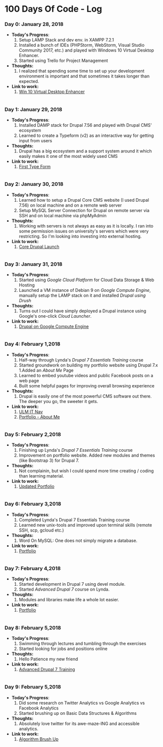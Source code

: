# 100 Days Of Code - Log

### Day 0: January 28, 2018

* **Today's Progress**: 
  1. Setup LAMP Stack and dev env. in XAMPP 7.2.1
  2. Installed a bunch of IDEs (PHPStorm, WebStorm, Visual Studio Community 2017, etc.) and played with Windows 10 Virtual Desktop Enhancer.
  3. Started using Trello for Project Management
* **Thoughts:** 
  1. I realized that spending some time to set up your development environment is important and that sometimes it takes longer than expected.
* **Link to work:** 
  1. [Win 10 Virtual Desktop Enhancer](https://github.com/sdias/win-10-virtual-desktop-enhancer)

#

### Day 1: January 29, 2018

* **Today's Progress**: 
  1. Installed DAMP stack for Drupal 7.56 and played with Drupal CMS' ecosystem
  2. Learned to create a Typeform (v2) as an interactive way for getting input from users
* **Thoughts:**
  1. Drupal has a big ecosystem and a support system around it which easily makes it one of the most widely used CMS
* **Link to work:** 
  1. [First Type Form](https://kirandangol.typeform.com/to/MeGjD7)

#

### Day 2: January 30, 2018

* **Today's Progress**: 
  1. Learned how to setup a Drupal Core CMS website (I used Drupal 7.56) on local machine and on a remote web server
  2. Setup MySQL Server Connection for Drupal on remote server via SSH and on local machine via phpMyAdmin
* **Thoughts:**
  1. Working with servers is not always as easy as it is locally. I ran into some permission issues on university's servers which were very restricting. So I'm looking into investing into external hosting.
* **Link to work:** 
  1. [Core Drupal Launch](http://cs.ulm.edu/~dangolk/drupal-core)

#

### Day 3: January 31, 2018

* **Today's Progress**: 
  1. Started using *Google Cloud Platform* for Cloud Data Storage & Web Hosting
  2. Launched a VM instance of Debian 9 on *Google Compute Engine*, manually setup the LAMP stack on it and installed *Drupal using Drush*
* **Thoughts:**
  1. Turns out I could have simply deployed a Drupal instance using Google's one-click *Cloud Launcher*.
* **Link to work:** 
  1. [Drupal on Google Compute Engine](http://35.196.8.78/drupal-core/)

#

### Day 4: February 1,2018

* **Today's Progress**: 
  1. Half-way through Lynda's *Drupal 7 Essentials Training* course
  2. Started groundwork on building my portfolio website using Drupal 7.x
    1.Added an *About Me* Page
    2. Learned to embed youtube videos and public Facebook posts on a web page
  3. Built some helpful pages for improving overall browsing experience
* **Thoughts:**
  1. Drupal is easily one of the most powerful CMS software out there. The deeper you go, the sweeter it gets.
* **Link to work:** 
  1. [ULM IT Nav](http://35.196.8.78/drupal-core/?q=ulm-it-nav)
  2. [Portfolio - About Me](http://35.196.8.78/drupal-core/?q=about-me)

#

### Day 5: February 2,2018

* **Today's Progress**: 
  1. Finishing up Lynda's *Drupal 7 Essentials Training* course
  2. Improvement on portfolio website. Added new modules and themes (like Bootstrap 3) for Drupal 7.
* **Thoughts:**
  1. Not complainin, but wish I could spend more time creating / coding than learning material. 
* **Link to work:** 
  1. [Updated Portfolio](http://35.196.8.78/drupal-core)

#

### Day 6: February 3,2018

* **Today's Progress**: 
  1. Completed Lynda's Drupal 7 Essentials Training course
  2. Learned new unix-tools and improved upon terminal skills (remote SSH, scp, gcloud etc.)
* **Thoughts:**
  1. Word On MySQL: One does not simply migrate a database.
* **Link to work:** 
  1. [Portfolio](http://35.196.8.78/drupal-core)

#

### Day 7: February 4,2018

* **Today's Progress**: 
  1. Started development in Drupal 7 using devel module.
  2. Started *Advanced Drupal 7* course on Lynda.
* **Thoughts:**
  1. Modules and libraries make life a whole lot easier.
* **Link to work:** 
  1. [Portfolio](http://35.196.8.78/drupal-core)

#

### Day 8: February 5,2018

* **Today's Progress**: 
  1. Swimming through lectures and tumbling through the exercises
  2. Started looking for jobs and positions online
* **Thoughts:**
  1. Hello Patience my new friend
* **Link to work:** 
  1. [Advanced Drupal 7 Training](https://www.lynda.com/Drupal-tutorials/Working-your-web-hosts-access-restrictions/97405/105696-4.html)

#

### Day 9: February 5,2018

* **Today's Progress**: 
  1. Did some research on Twitter Analytics vs Google Analytics vs Facebook Analytics
  2. Started brushing up on Basic Data Structures & Algorithms
* **Thoughts:**
  1. Absolutely love twitter for its awe-maze-ING and accessible analytics.
* **Link to work:** 
  1. [Algorithm Brush Up](https://github.com/amilajack/reading/tree/master/Algorithms)

#


